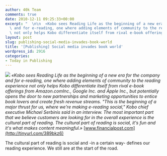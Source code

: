 ```yaml
---
author: 40k Team
comments: true
date: 2010-12-11 09:25:33+00:00
excerpt: "  \n\n  «Kobo sees Reading Life as the beginning of a new era for the company\
  \ and for e-reading, one where adding elements of community to the reading experience\
  \ not only helps Kobo differentiate itself from rival e-book offerings from Amazon.comInc...."
layout: post
slug: publishing-social-media-invades-book-world
title: '[Publishing] Social media invades book world'
wordpress_id: 2916
categories:
- Today in Publishing
---
```


![](http://www.40kbooks.com/wp-content/uploads/quote1.jpg) _«Kobo sees Reading Life as the beginning of a new era for the company and for e-reading, one where adding elements of community to the reading experience not only helps Kobo differentiate itself from rival e-book offerings from Amazon.comInc., Google Inc. and Apple Inc., but potentially opens the door to new partnerships and marketing opportunities to entice book lovers and create fresh revenue streams. "This is the beginning of a major thrust for us, where we're making e-reading social," Kobo chief executive Michael Serbinis said in an interview.
The most important part that we believe customers are looking for in the overall experience is the cultural part of reading. The cultural part of reading is social, it's fun and it's what makes content meaningful.»_
[www.financialpost.com](http://tinyurl.com/389bkz6)


  



The cultural part of reading is social and -in a certain way- defines our reading experience. We still are at the start of the road.
